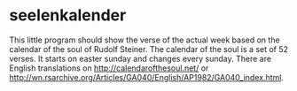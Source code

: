 # seelenkalender
This little program should show the verse of the actual week based on the calendar of the soul of Rudolf Steiner.
The calendar of the soul is a set of 52 verses. It starts on easter sunday and changes every sunday.
There are English translations on http://calendarofthesoul.net/ or http://wn.rsarchive.org/Articles/GA040/English/AP1982/GA040_index.html.
